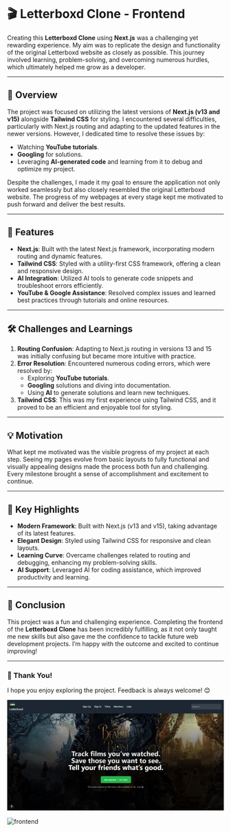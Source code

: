 # 🎬 Letterboxd Clone - Frontend  

Creating this **Letterboxd Clone** using **Next.js** was a challenging yet rewarding experience. My aim was to replicate the design and functionality of the original Letterboxd website as closely as possible. This journey involved learning, problem-solving, and overcoming numerous hurdles, which ultimately helped me grow as a developer.

---

## 🌟 Overview  
The project was focused on utilizing the latest versions of **Next.js (v13 and v15)** alongside **Tailwind CSS** for styling. I encountered several difficulties, particularly with Next.js routing and adapting to the updated features in the newer versions. However, I dedicated time to resolve these issues by:  
- Watching **YouTube tutorials**.  
- **Googling** for solutions.  
- Leveraging **AI-generated code** and learning from it to debug and optimize my project.  

Despite the challenges, I made it my goal to ensure the application not only worked seamlessly but also closely resembled the original Letterboxd website. The progress of my webpages at every stage kept me motivated to push forward and deliver the best results.

---

## 🚀 Features  
- **Next.js**: Built with the latest Next.js framework, incorporating modern routing and dynamic features.  
- **Tailwind CSS**: Styled with a utility-first CSS framework, offering a clean and responsive design.  
- **AI Integration**: Utilized AI tools to generate code snippets and troubleshoot errors efficiently.  
- **YouTube & Google Assistance**: Resolved complex issues and learned best practices through tutorials and online resources.

---

## 🛠 Challenges and Learnings  
1. **Routing Confusion**: Adapting to Next.js routing in versions 13 and 15 was initially confusing but became more intuitive with practice.  
2. **Error Resolution**: Encountered numerous coding errors, which were resolved by:  
   - Exploring **YouTube tutorials**.  
   - **Googling** solutions and diving into documentation.  
   - Using **AI** to generate solutions and learn new techniques.  
3. **Tailwind CSS**: This was my first experience using Tailwind CSS, and it proved to be an efficient and enjoyable tool for styling.  

---

## 💡 Motivation  
What kept me motivated was the visible progress of my project at each step. Seeing my pages evolve from basic layouts to fully functional and visually appealing designs made the process both fun and challenging. Every milestone brought a sense of accomplishment and excitement to continue.

---

## 📌 Key Highlights  
- **Modern Framework**: Built with Next.js (v13 and v15), taking advantage of its latest features.  
- **Elegant Design**: Styled using Tailwind CSS for responsive and clean layouts.  
- **Learning Curve**: Overcame challenges related to routing and debugging, enhancing my problem-solving skills.  
- **AI Support**: Leveraged AI for coding assistance, which improved productivity and learning.  

---

## 🎉 Conclusion  
This project was a fun and challenging experience. Completing the frontend of the **Letterboxd Clone** has been incredibly fulfilling, as it not only taught me new skills but also gave me the confidence to tackle future web development projects. I’m happy with the outcome and excited to continue improving!  

---

### 🙌 Thank You!  
I hope you enjoy exploring the project. Feedback is always welcome! 😊  

   
![gif to be played](frontend.gif)



   ![frontend](https://github.com/user-attachments/assets/4f19b98b-1743-4400-af60-e9239599c981)


